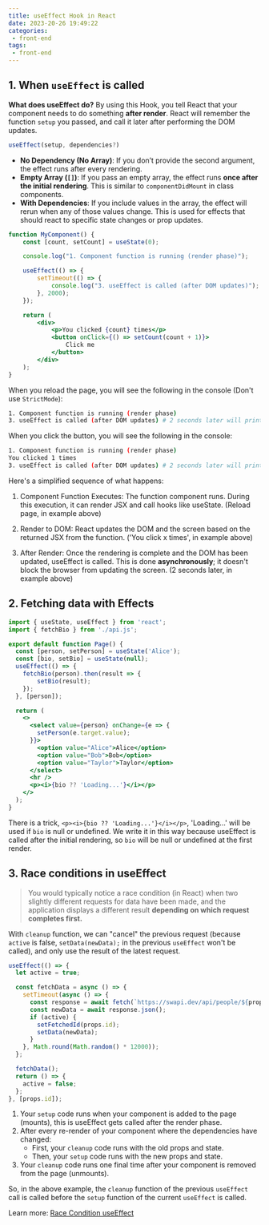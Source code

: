 ```yaml
---
title: useEffect Hook in React
date: 2023-20-26 19:49:22
categories:
 - front-end
tags:
 - front-end
---
```


## 1. When `useEffect` is called

**What does useEffect do?** By using this Hook, you tell React that your component needs to do something **after render**. React will remember the function `setup` you passed, and call it later after performing the DOM updates.

```jsx
useEffect(setup, dependencies?)
```

- **No Dependency (No Array)**: If you don’t provide the second argument, the effect runs after every rendering.
- **Empty Array (`[]`)**: If you pass an empty array, the effect runs **once after the initial rendering**. This is similar to `componentDidMount` in class components.
- **With Dependencies**: If you include values in the array, the effect will rerun when any of those values change. This is used for effects that should react to specific state changes or prop updates.

```jsx
function MyComponent() {
    const [count, setCount] = useState(0);

    console.log("1. Component function is running (render phase)");

    useEffect(() => {
        setTimeout(() => {
            console.log("3. useEffect is called (after DOM updates)");
        }, 2000);
    });

    return (
        <div>
            <p>You clicked {count} times</p>
            <button onClick={() => setCount(count + 1)}>
                Click me
            </button>
        </div>
    );
}
```

When you reload the page, you will see the following in the console (Don't use `StrictMode`):

```bash
1. Component function is running (render phase)
3. useEffect is called (after DOM updates) # 2 seconds later will print
```

When you click the button, you will see the following in the console:

```bash
1. Component function is running (render phase)
You clicked 1 times
3. useEffect is called (after DOM updates) # 2 seconds later will print
```

Here's a simplified sequence of what happens:

1. Component Function Executes: The function component runs. During this execution, it can render JSX and call hooks like useState. (Reload page, in example above)

2. Render to DOM: React updates the DOM and the screen based on the returned JSX from the function. ('You click x times', in example above)

3. After Render: Once the rendering is complete and the DOM has been updated, useEffect is called. This is done **asynchronously**; it doesn't block the browser from updating the screen. (2 seconds later, in example above)


## 2. Fetching data with Effects

```jsx
import { useState, useEffect } from 'react';
import { fetchBio } from './api.js';

export default function Page() {
  const [person, setPerson] = useState('Alice');
  const [bio, setBio] = useState(null);
  useEffect(() => {
    fetchBio(person).then(result => {
        setBio(result);
    });
  }, [person]);

  return (
    <>
      <select value={person} onChange={e => {
        setPerson(e.target.value);
      }}>
        <option value="Alice">Alice</option>
        <option value="Bob">Bob</option>
        <option value="Taylor">Taylor</option>
      </select>
      <hr />
      <p><i>{bio ?? 'Loading...'}</i></p>
    </>
  );
}
```

There is a trick, `<p><i>{bio ?? 'Loading...'}</i></p>`, 'Loading...' will be used if `bio` is null or undefined. We write it in this way because useEffect is called after the initial rendering, so `bio` will be null or undefined at the first render.

## 3. Race conditions in useEffect

> You would typically notice a race condition (in React) when two slightly different requests for data have been made, and the application displays a different result **depending on which request completes first.** 

With `cleanup` function, we can "cancel" the previous request (because `active` is false, `setData(newData);` in the previous  `useEffect` won't be called), and only use the result of the latest request. 

```js
useEffect(() => {
  let active = true;

  const fetchData = async () => {
    setTimeout(async () => {
      const response = await fetch(`https://swapi.dev/api/people/${props.id}/`);
      const newData = await response.json();
      if (active) {
        setFetchedId(props.id);
        setData(newData);
      }
    }, Math.round(Math.random() * 12000));
  };

  fetchData();
  return () => {
    active = false;
  };
}, [props.id]);
```

1. Your `setup` code runs when your component is added to the page (mounts), this is useEffect gets called after the render phase. 
2. After every re-render of your component where the dependencies have changed:
   - First, your `cleanup` code runs with the old props and state.
   - Then, your `setup` code runs with the new props and state.
3. Your `cleanup` code runs one final time after your component is removed from the page (unmounts).

So, in the above example, the `cleanup` function of the previous `useEffect` call is called before the `setup` function of the current `useEffect` is called.

Learn more: [Race Condition useEffect](https://maxrozen.com/race-conditions-fetching-data-react-with-useeffect)
